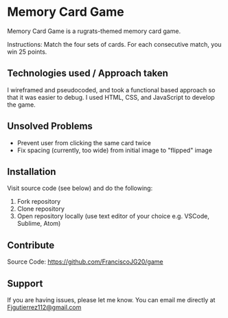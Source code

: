 Memory Card Game
========
Memory Card Game is a rugrats-themed memory card game.

Instructions: Match the four sets of cards. For each consecutive match, you win 25 points.

Technologies used / Approach taken
--------
I wireframed and pseudocoded, and took a functional based approach so that it was easier to debug. I used HTML, CSS, and JavaScript to develop the game.  


Unsolved Problems
------------
- Prevent user from clicking the same card twice
- Fix spacing (currently, too wide) from initial image to "flipped" image 


Installation 
------------
Visit source code (see below) and do the following:
1. Fork repository 
2. Clone repository 
3. Open repository locally (use text editor of your choice e.g. VSCode, Sublime, Atom)


Contribute
----------
Source Code: https://github.com/FranciscoJG20/game

Support
-------
If you are having issues, please let me know.
You can email me directly at Fjgutierrez112@gmail.com



